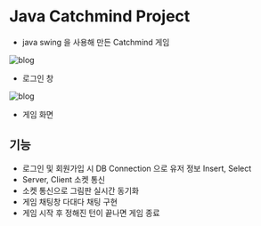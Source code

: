 # Java Catchmind Project
- java swing 을 사용해 만든 Catchmind 게임

![blog](https://postfiles.pstatic.net/MjAyMDA5MjVfNjUg/MDAxNjAwOTYwNjM5NjU0.AiVlF1Z_7YWatGm9ls8P6NAFNrB2LnhixyZPG3qTsNIg.6ZDw6FAuHxD_Bcmg9cbt3RIeAHBuSRH3IWjDY7nM79gg.PNG.kid0739/SE-712522e6-3e8e-4ff3-8077-1b66fd9e28c8.png?type=w966)
- 로그인 창


![blog](https://postfiles.pstatic.net/MjAyMDA5MjVfNzEg/MDAxNjAwOTU5NjQ4OTM2.XwLnvv83LZMbDvOQGB0szF8pH3pCYzHTLYGgLfPnITwg.jcnaFqM03QuoNj8-5-DH4hs5yI--aLGWaQ69BXHTJLUg.PNG.kid0739/image.png?type=w966)
- 게임 화면



## 기능
- 로그인 및 회원가입 시 DB Connection 으로 유저 정보 Insert, Select
- Server, Client 소켓 통신
- 소켓 통신으로 그림판 실시간 동기화
- 게임 채팅창 다대다 채팅 구현
- 게임 시작 후 정해진 턴이 끝나면 게임 종료
